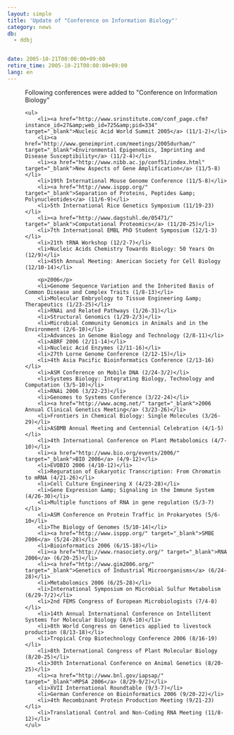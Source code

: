 ```yaml
---
layout: simple
title: 'Update of "Conference on Information Biology"'
category: news
db:
  - ddbj


date: 2005-10-21T00:00:00+09:00
retire_time: 2005-10-21T00:00:00+09:00
lang: en
---
```


<dd>Following conferences were added to "Conference on Information Biology"

    <ul>
        <li><a href="http://www.srinstitute.com/conf_page.cfm?instance_id=27&amp;web_id=725&amp;pid=334" target="_blank">Nucleic Acid World Summit 2005</a> (11/1-2)</li>
        <li><a href="http://www.geneimprint.com/meetings/2005durham/" target="_blank">Environmental Epigenomics, Imprinting and Disease Susceptibility</a> (11/2-4)</li>
        <li><a href="http://www.nibb.ac.jp/conf51/index.html" target="_blank">New Aspects of Gene Amplification</a> (11/5-8)</li>
        <li>19th International Mouse Genome Conference (11/5-8)</li>
        <li><a href="http://www.isppp.org/" target="_blank">Separation of Proteins, Peptides &amp; Polynucleotides</a> (11/6-9)</li>
        <li>5th International Rice Genetics Symposium (11/19-23)</li>
        <li><a href="http://www.dagstuhl.de/05471/" target="_blank">Computational Proteomics</a> (11/20-25)</li>
        <li>7th International EMBL PhD Student Symposium (12/1-3)</li>
        <li>21th tRNA Workshop (12/2-7)</li>
        <li>Nucleic Acids Chemistry Towards Biology: 50 Years On (12/9)</li>
        <li>45th Annual Meeting: American Society for Cell Biology (12/10-14)</li>

        <p>2006</p>
        <li>Genome Sequence Variation and the Inherited Basis of Common Disease and Complex Traits (1/8-13)</li>
        <li>Molecular Embryology to Tissue Engineering &amp; Therapeutics (1/23-25)</li>
        <li>RNAi and Related Pathways (1/26-31)</li>
        <li>Structural Genomics (1/29-2/3)</li>
        <li>Microbial Community Genomics in Animals and in the Environment (2/6-10)</li>
        <li>Advances in Genome Biology and Technology (2/8-11)</li>
        <li>ABRF 2006 (2/11-14)</li>
        <li>Nucleic Acid Enzymes (2/11-16)</li>
        <li>27th Lorne Genome Conference (2/12-15)</li>
        <li>4th Asia Pacific Bioinformatics Conference (2/13-16)</li>
        <li>ASM Conference on Mobile DNA (2/24-3/2)</li>
        <li>Systems Biology: Integrating Biology, Technology and Computation (3/5-10)</li>
        <li>RNAi 2006 (3/22-23)</li>
        <li>Genomes to Systems Conference (3/22-24)</li>
        <li><a href="http://www.acmg.net/" target="_blank">2006 Annual Clinical Genetics Meeting</a> (3/23-26)</li>
        <li>Frontiers in Chemical Biology: Single Molecules (3/26-29)</li>
        <li>ASBMB Annual Meeting and Centennial Celebration (4/1-5)</li>
        <li>4th International Conference on Plant Metabolomics (4/7-10)</li>
        <li><a href="http://www.bio.org/events/2006/" target="_blank">BIO 2006</a> (4/9-12)</li>
        <li>EVOBIO 2006 (4/10-12)</li>
        <li>Reguration of Eukaryotic Transcription: From Chromatin to mRNA (4/21-26)</li>
        <li>Cell Culture Engineering X (4/23-28)</li>
        <li>Gene Expression &amp; Signaling in the Immune System (4/26-30)</li>
        <li>Multiple functions of RNA in gene regulation (5/3-7)</li>
        <li>ASM Conference on Protein Traffic in Prokaryotes (5/6-10</li>
        <li>The Biology of Genomes (5/10-14)</li>
        <li><a href="http://www.isppp.org/" target="_blank">SMBE 2006</a> (5/24-28)</li>
        <li>Bioinformatics 2006 (6/15-18)</li>
        <li><a href="http://www.rnasociety.org/" target="_blank">RNA 2006</a> (6/20-25)</li>
        <li><a href="http://www.gim2006.org/" target="_blank">Genetics of Industrial Microorganisms</a> (6/24-28)</li>
        <li>Metabolomics 2006 (6/25-28)</li>
        <li>International Symposium on Microbial Sulfur Metabolism (6/29-7/2)</li>
        <li>2nd FEMS Congress of European Microbiologists (7/4-8)</li>
        <li>14th Annual International Conference on Intellitent Systems for Molecular Biology (8/6-10)</li>
        <li>8th World Congress on Genetics applied to livestock production (8/13-18)</li>
        <li>Tropical Crop Biotechnology Conference 2006 (8/16-19)</li>
        <li>8th International Congress of Plant Molecular Biology (8/20-25)</li>
        <li>30th International Conference on Animal Genetics (8/20-25)</li>
        <li><a href="http://www.bnl.gov/iapsap/" target="_blank">MPSA 2006</a> (8/29-9/2)</li>
        <li>XVII International Roundtable (9/3-7)</li>
        <li>German Conference on Bioinformatics 2006 (9/20-22)</li>
        <li>4th Recombinant Protein Production Meeting (9/21-23)</li>
        <li>Translational Control and Non-Coding RNA Meeting (11/8-12)</li>
    </ul>
</dd>
